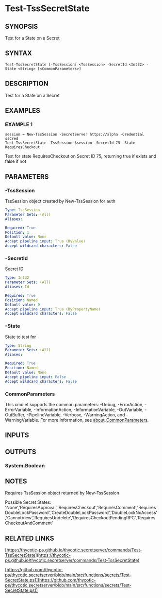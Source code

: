 # Test-TssSecretState

## SYNOPSIS
Test for a State on a Secret

## SYNTAX

```
Test-TssSecretState [-TssSession] <TssSession> -SecretId <Int32> -State <String> [<CommonParameters>]
```

## DESCRIPTION
Test for a State on a Secret

## EXAMPLES

### EXAMPLE 1
```
session = New-TssSession -SecretServer https://alpha -Credential ssCred
Test-TssSecretState -TssSession $session -SecretId 75 -State RequiresCheckout
```

Test for state RequiresCheckout on Secret ID 75, returning true if exists and false if not

## PARAMETERS

### -TssSession
TssSession object created by New-TssSession for auth

```yaml
Type: TssSession
Parameter Sets: (All)
Aliases:

Required: True
Position: 1
Default value: None
Accept pipeline input: True (ByValue)
Accept wildcard characters: False
```

### -SecretId
Secret ID

```yaml
Type: Int32
Parameter Sets: (All)
Aliases: Id

Required: True
Position: Named
Default value: 0
Accept pipeline input: True (ByPropertyName)
Accept wildcard characters: False
```

### -State
State to test for

```yaml
Type: String
Parameter Sets: (All)
Aliases:

Required: True
Position: Named
Default value: None
Accept pipeline input: False
Accept wildcard characters: False
```

### CommonParameters
This cmdlet supports the common parameters: -Debug, -ErrorAction, -ErrorVariable, -InformationAction, -InformationVariable, -OutVariable, -OutBuffer, -PipelineVariable, -Verbose, -WarningAction, and -WarningVariable. For more information, see [about_CommonParameters](http://go.microsoft.com/fwlink/?LinkID=113216).

## INPUTS

## OUTPUTS

### System.Boolean
## NOTES
Requires TssSession object returned by New-TssSession

Possible Secret States:
'None','RequiresApproval','RequiresCheckout','RequiresComment','RequiresDoubleLockPassword','CreateDoubleLockPassword','DoubleLockNoAccess','CannotView','RequiresUndelete','RequiresCheckoutPendingRPC','RequiresCheckoutAndComment'

## RELATED LINKS

[https://thycotic-ps.github.io/thycotic.secretserver/commands/Test-TssSecretState](https://thycotic-ps.github.io/thycotic.secretserver/commands/Test-TssSecretState)

[https://github.com/thycotic-ps/thycotic.secretserver/blob/main/src/functions/secrets/Test-SecretState.ps1](https://github.com/thycotic-ps/thycotic.secretserver/blob/main/src/functions/secrets/Test-SecretState.ps1)

